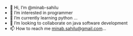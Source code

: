- 👋 Hi, I’m @minab-sahilu
- 👀 I’m interested in programmer 
- 🌱 I’m currently learning python ...
- 💞️ I’m looking to collaborate on java software development 
- 📫 How to reach me  minab.sahilu@gmail.com...

<!---
minab-sahilu/minab-sahilu is a ✨ special ✨ repository because its `README.md` (this file) appears on your GitHub profile.
You can click the Preview link to take a look at your changes.
--->
